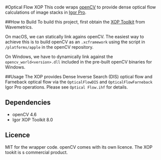 #Optical Flow XOP
This code wraps [openCV](https://opencv.org) to provide dense optical flow calculations of image stacks in [Igor Pro](https://www.wavemetrics.com).

##How to Build
To build this project, first obtain the [XOP Toolkit](https://www.wavemetrics.com/products) from Wavemetrics. 

On macOS, we can statically link agains openCV. The easiest way to achieve this is to build openCV as an `.xcframework` using the script in `/platforms/apple` in the openCV repository.

On Windows, we have to dynamically link against the `opencv_world<version>.dll` included in the pre-built openCV binaries for Windows.


##Usage
The XOP provides Dense Inverse Search (DIS) optical flow and Farneback optical flow via the `OpticalFlowDIS` and `OpticalFlowFarneback` Igor Pro operations. Please see `Optical Flow.ihf` for details.

## Dependencies

* openCV 4.6
* Igor XOP Toolkit 8.0

## Licence 
MIT for the wrapper code.
openCV comes with its own licence. The XOP tookit is s commercial product.